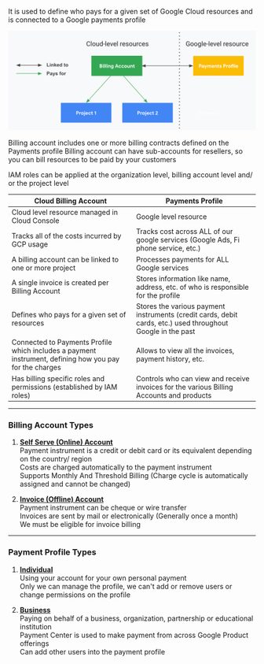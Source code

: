 It is used to define who pays for a given set of Google Cloud resources and is connected to a Google payments profile

![GCP Billing Account|550](../images/gcp_billing_account.png)

Billing account includes one or more billing contracts defined on the Payments profile
Billing account can have sub-accounts for resellers, so you can bill resources to be paid by your customers

IAM roles can be applied at the organization level, billing account level and/ or the project level

| Cloud Billing Account                                                                                   | Payments Profile                                                                                            |
| ------------------------------------------------------------------------------------------------------- | ----------------------------------------------------------------------------------------------------------- |
| Cloud level resource managed in Cloud Console                                                           | Google level resource                                                                                       |
| Tracks all of the costs incurred by GCP usage                                                           | Tracks cost across ALL of our google services (Google Ads, Fi phone service, etc.)                          |
| A billing account can be linked to one or more project                                                  | Processes payments for ALL Google services                                                                  |
| A single invoice is created per Billing Account                                                         | Stores information like name, address, etc. of who is responsible for the profile                           |
| Defines who pays for a given set of resources                                                           | Stores the various payment instruments (credit cards, debit cards, etc.) used throughout Google in the past |
| Connected to Payments Profile which includes a payment instrument, defining how you pay for the charges | Allows to view all the invoices, payment history, etc.                                                      |
| Has billing specific roles and permissions (established by IAM roles)                                   | Controls who can view and receive invoices for the various Billing Accounts and products                    |

---

### Billing Account Types

1. **<u>Self Serve (Online) Account</u>**  
   Payment instrument is a credit or debit card or its equivalent depending on the country/ region  
   Costs are charged automatically to the payment instrument  
   Supports Monthly And Threshold Billing (Charge cycle is automatically assigned and cannot be changed)

1. **<u>Invoice (Offline) Account</u>**  
   Payment instrument can be cheque or wire transfer  
   Invoices are sent by mail or electronically (Generally once a month)  
   We must be eligible for invoice billing

---

### Payment Profile Types

1. **<u>Individual</u>**  
   Using your account for your own personal payment  
   Only we can manage the profile, we can't add or remove users or change permissions on the profile

1. **<u>Business</u>**  
   Paying on behalf of a business, organization, partnership or educational institution  
   Payment Center is used to make payment from across Google Product offerings  
   Can add other users into the payment profile
